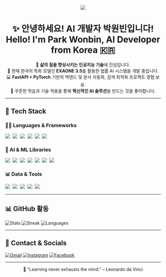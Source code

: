 <p align="center">
  <img src="https://capsule-render.vercel.app/api?type=waving&color=0:4e54c8,100:8f94fb&height=200&section=header&text=Welcome%20to%20My%20AI%20Hub%20🚀&fontSize=38&fontAlignY=35&fontColor=ffffff&desc=I%27m%20Park%20Wonbin%2C%20AI%20Developer%20%F0%9F%87%B0%F0%9F%87%B7&descAlignY=60&animation=fadeIn" />
</p>

<h1 align="center">✨ 안녕하세요! AI 개발자 박원빈입니다! <br> Hello! I'm Park Wonbin, AI Developer from Korea 🇰🇷</h1>

<p align="center">
  🧠 <strong>삶의 질을 향상시키는 인공지능 기술</strong>에 진심입니다. <br/>
  🤖 현재 한국어 특화 모델인 <strong>EXAONE 3.5</strong>를 활용한 법률 AI 시스템을 개발 중입니다. <br/>
  💻 <strong>FastAPI + PyTorch</strong> 기반의 백엔드 및 문서 자동화, 검색 최적화 프로젝트 경험 보유. <br/>
  🌱 꾸준한 학습과 기술 적용을 통해 <strong>혁신적인 AI 솔루션</strong>을 만드는 것을 좋아합니다.
</p>

---

## 🚀 Tech Stack

### 👨‍💻 Languages & Frameworks
<p>
  <img src="https://img.shields.io/badge/java-ED8B00?style=flat&logo=java&logoColor=white"/>&nbsp;
  <img src="https://img.shields.io/badge/javascript-F7DF1E?style=flat&logo=javascript&logoColor=white"/>&nbsp;
  <img src="https://img.shields.io/badge/python-3776AB?style=flat&logo=python&logoColor=white"/>&nbsp;
  <img src="https://img.shields.io/badge/django-092E20?style=flat&logo=django&logoColor=white"/>&nbsp;
  <img src="https://img.shields.io/badge/fastapi-005571?style=flat&logo=fastapi&logoColor=white"/>&nbsp;
  <img src="https://img.shields.io/badge/flask-000000?style=flat&logo=flask&logoColor=white"/>&nbsp;
</p>

### 🤖 AI & ML Libraries
<p>
  <img src="https://img.shields.io/badge/tensorflow-FF6F00?style=flat&logo=tensorflow&logoColor=white"/>&nbsp;
  <img src="https://img.shields.io/badge/pytorch-EE4C2C?style=flat&logo=pytorch&logoColor=white"/>&nbsp;
  <img src="https://img.shields.io/badge/keras-D00000?style=flat&logo=keras&logoColor=white"/>&nbsp;
  <img src="https://img.shields.io/badge/scikit--learn-F7931E?style=flat&logo=scikit-learn&logoColor=white"/>&nbsp;
  <img src="https://img.shields.io/badge/machine--learning-00C7B7?style=flat"/>&nbsp;
  <img src="https://img.shields.io/badge/deep--learning-8F00FF?style=flat"/>&nbsp;
  <img src="https://img.shields.io/badge/LLM-FF69B4?style=flat"/>&nbsp;
</p>

### 📊 Data & Tools
<p>
  <img src="https://img.shields.io/badge/numpy-013243?style=flat&logo=numpy&logoColor=white"/>&nbsp;
  <img src="https://img.shields.io/badge/pandas-150458?style=flat&logo=pandas&logoColor=white"/>&nbsp;
  <img src="https://img.shields.io/badge/matplotlib-11557C?style=flat&logo=matplotlib&logoColor=white"/>&nbsp;
  <img src="https://img.shields.io/badge/vercel-000000?style=flat&logo=vercel&logoColor=white"/>&nbsp;
  <img src="https://img.shields.io/badge/netlify-00C7B7?style=flat&logo=netlify&logoColor=white"/>&nbsp;
</p>

---

## 📊 GitHub 활동

![Stats](https://github-readme-stats.vercel.app/api?username=urbantour0809&theme=default&show_icons=true)
![Streak](https://streak-stats.demolab.com/?user=urbantour0809&theme=default)
![Languages](https://github-readme-stats.vercel.app/api/top-langs/?username=urbantour0809&layout=compact)

---

## 🔗 Contact & Socials

[![Gmail](https://img.shields.io/badge/Gmail-EA4335?logo=gmail&logoColor=white)](mailto:urbantour0809@gmail.com)
[![Instagram](https://img.shields.io/badge/Instagram-833AB4?logo=instagram&logoColor=white)](https://instagram.com/alt_f4_x2)
[![Facebook](https://img.shields.io/badge/Facebook-1877F2?logo=facebook&logoColor=white)](https://www.facebook.com/profile.php?id=100035611810774)

---

<p align="center">💬 "Learning never exhausts the mind." – Leonardo da Vinci</p>
